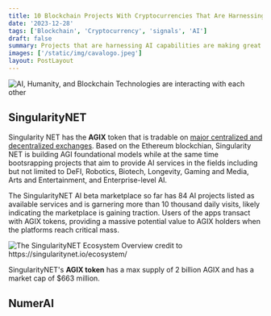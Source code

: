 ```yaml
---
title: 10 Blockchain Projects With Cryptocurrencies That Are Harnessing AI
date: '2023-12-28'
tags: ['Blockchain', 'Cryptocurrency', 'signals', 'AI']
draft: false
summary: Projects that are harnessing AI capabilities are making great strides. In this article, we explore top blockchain and application layer projects that are significantly using Artificial Intelligence to conduct work. These projects might have great investment returns possibilities and thus are worthy exploring.
images: ['/static/img/cavalogo.jpeg']
layout: PostLayout
---
```


<TOCInline toc={props.toc} asDisclosure toHeading={3} />

![AI, Humanity, and Blockchain Technologies are interacting with each other](/static/img/human-meets-ai.jpeg)

## SingularityNET

Singularity NET has the **AGIX** token that is tradable on [major centralized and decentralized exchanges](https://coinmarketcap.com/currencies/singularitynet/markets). Based on the Ethereum blockchian, Singularity NET is building AGI foundational models while at the same time bootsrapping projects that aim to provide AI services in the fields including but not limited to DeFI, Robotics, Biotech, Longevity, Gaming and Media, Arts and Entertainment, and Enterprise-level AI.

The SingularityNET AI beta marketplace so far has 84 AI projects listed as available services and is garnering more than 10 thousand daily visits, likely indicating the marketplace is gaining traction. Users of the apps transact with AGIX tokens, providing a massive potential value to AGIX holders when the platforms reach critical mass.

![The SingularityNET Ecosystem Overview credit to https://singularitynet.io/ecosystem/ ](/static/img/singularityNET-ecosystem.jpeg)

SingularityNET's **AGIX token** has a max supply of 2 billion AGIX and has a market cap of \$663 million.

## NumerAI
